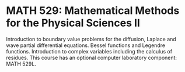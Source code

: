 # MATH 529: Mathematical Methods for the Physical Sciences II

Introduction to boundary value problems for the diffusion, Laplace and wave partial differential equations. Bessel functions and Legendre functions. Introduction to complex variables including the calculus of residues. This course has an optional computer laboratory component: MATH 529L.